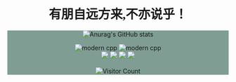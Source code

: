   <h1 align=center style="font-family:'华文彩云'"> 👋有朋自远方来,不亦说乎！👋</h1>

<!--
**beginner-Chun/beginner-Chun** is a ✨ _special_ ✨ repository because its `README.md` (this file) appears on your GitHub profile.

Here are some ideas to get you started:

- 🔭 I’m currently working on ...
- 🌱 I’m currently learning ...
- 👯 I’m looking to collaborate on ...
- 🤔 I’m looking for help with ...
- 💬 Ask me about ...
- 📫 How to reach me: ...
- 😄 Pronouns: ...
- ⚡ Fun fact: ...
-->
<div id="title" align=center style="background-color: rgb(127, 157, 147);">



![Anurag's GitHub stats](https://github-readme-stats.vercel.app/api?username=beginner-Chun&show_icons=true&theme=tokyonight)



![modern cpp](https://img.shields.io/badge/code-Modern%20JAVA-blue)
![modern cpp](https://img.shields.io/badge/code-Modern%20VUE-yellow)
<br/>
![](https://img.shields.io/badge/一阵风雷雨-yellow) 
![](https://img.shields.io/badge/两朝兄弟邦-red) 
![](https://img.shields.io/badge/三星日月光-blue)
![](https://img.shields.io/badge/四德亨利元-pink)
<br/><br/>
![Visitor Count](https://profile-counter.glitch.me/beginner-Chun/count.svg)
</div>

[github-sub-title:img]: https://readme-typing-svg.herokuapp.com?font=Segoe+Script&center=true&lines=beginner_Chun.



